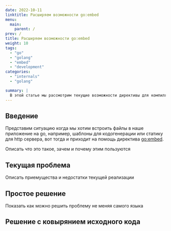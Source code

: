 ```yaml
---
date: 2022-10-11
linktitle: Расширяем возможности go:embed
menu:
  main:
    parent: /
prev: /
title: Расширяем возможности go:embed
weight: 10
tags:
  - "go"
  - "golang"
  - "embed"
  - "development"
categories:
  - "internals"
  - "golang"

summary: |
  В этой статье мы рассмотрим текущие возможности директивы для компилятора [go:embed](https://pkg.go.dev/embed), чего в ней не хватает и как добавить свои изменения. 
---
```


## **Введение**

Представим ситуацию когда мы хотим встроить файлы в наше приложение на go, например, шаблоны для кодогенерации или статику для http сервера, вот тогда и приходит на помощь директива [go:embed](https://pkg.go.dev/embed).

Описать что это такое, зачем и почему этим пользуются

## **Текущая проблема**

Описать приемущества и недостатки текущей реализации

## **Простое решение**
Показать как можно решить проблему не меняя самого языка

## **Решение с ковырянием исходного кода**

